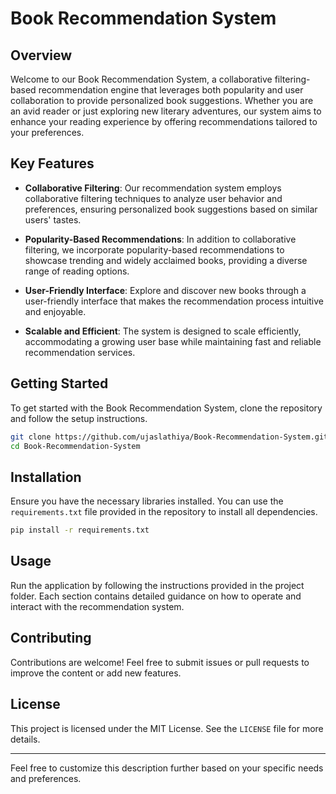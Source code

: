 # Book Recommendation System

## Overview

Welcome to our Book Recommendation System, a collaborative filtering-based recommendation engine that leverages both popularity and user collaboration to provide personalized book suggestions. Whether you are an avid reader or just exploring new literary adventures, our system aims to enhance your reading experience by offering recommendations tailored to your preferences.

## Key Features

- **Collaborative Filtering**: Our recommendation system employs collaborative filtering techniques to analyze user behavior and preferences, ensuring personalized book suggestions based on similar users' tastes.

- **Popularity-Based Recommendations**: In addition to collaborative filtering, we incorporate popularity-based recommendations to showcase trending and widely acclaimed books, providing a diverse range of reading options.

- **User-Friendly Interface**: Explore and discover new books through a user-friendly interface that makes the recommendation process intuitive and enjoyable.

- **Scalable and Efficient**: The system is designed to scale efficiently, accommodating a growing user base while maintaining fast and reliable recommendation services.

## Getting Started

To get started with the Book Recommendation System, clone the repository and follow the setup instructions.

```sh
git clone https://github.com/ujaslathiya/Book-Recommendation-System.git
cd Book-Recommendation-System
```

## Installation

Ensure you have the necessary libraries installed. You can use the `requirements.txt` file provided in the repository to install all dependencies.

```sh
pip install -r requirements.txt
```

## Usage

Run the application by following the instructions provided in the project folder. Each section contains detailed guidance on how to operate and interact with the recommendation system.

## Contributing

Contributions are welcome! Feel free to submit issues or pull requests to improve the content or add new features.

## License

This project is licensed under the MIT License. See the `LICENSE` file for more details.

---

Feel free to customize this description further based on your specific needs and preferences.

